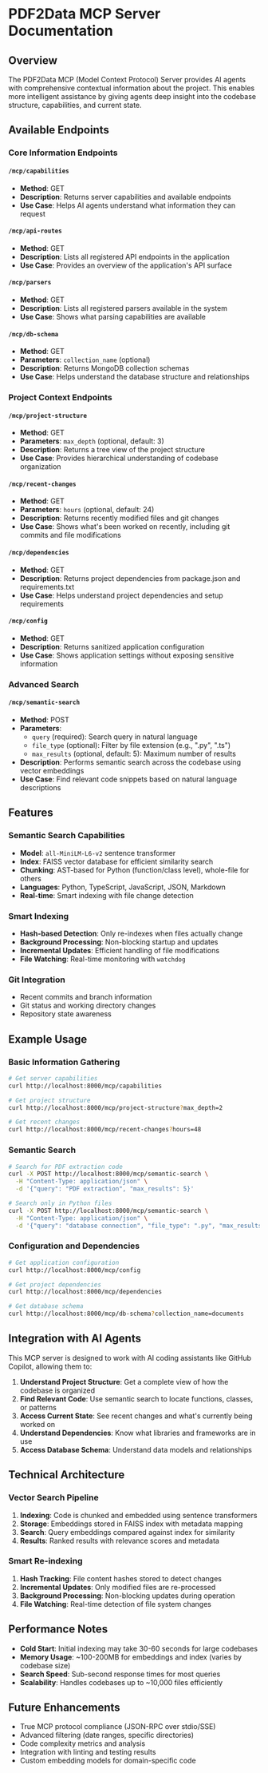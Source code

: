 # PDF2Data MCP Server Documentation

## Overview

The PDF2Data MCP (Model Context Protocol) Server provides AI agents with comprehensive contextual information about the project. This enables more intelligent assistance by giving agents deep insight into the codebase structure, capabilities, and current state.

## Available Endpoints

### Core Information Endpoints

#### `/mcp/capabilities`
- **Method**: GET
- **Description**: Returns server capabilities and available endpoints
- **Use Case**: Helps AI agents understand what information they can request

#### `/mcp/api-routes`
- **Method**: GET  
- **Description**: Lists all registered API endpoints in the application
- **Use Case**: Provides an overview of the application's API surface

#### `/mcp/parsers`
- **Method**: GET
- **Description**: Lists all registered parsers available in the system
- **Use Case**: Shows what parsing capabilities are available

#### `/mcp/db-schema`
- **Method**: GET
- **Parameters**: `collection_name` (optional)
- **Description**: Returns MongoDB collection schemas
- **Use Case**: Helps understand the database structure and relationships

### Project Context Endpoints

#### `/mcp/project-structure`
- **Method**: GET
- **Parameters**: `max_depth` (optional, default: 3)
- **Description**: Returns a tree view of the project structure
- **Use Case**: Provides hierarchical understanding of codebase organization

#### `/mcp/recent-changes` 
- **Method**: GET
- **Parameters**: `hours` (optional, default: 24)
- **Description**: Returns recently modified files and git changes
- **Use Case**: Shows what's been worked on recently, including git commits and file modifications

#### `/mcp/dependencies`
- **Method**: GET
- **Description**: Returns project dependencies from package.json and requirements.txt
- **Use Case**: Helps understand project dependencies and setup requirements

#### `/mcp/config`
- **Method**: GET
- **Description**: Returns sanitized application configuration
- **Use Case**: Shows application settings without exposing sensitive information

### Advanced Search

#### `/mcp/semantic-search`
- **Method**: POST
- **Parameters**: 
  - `query` (required): Search query in natural language
  - `file_type` (optional): Filter by file extension (e.g., ".py", ".ts")
  - `max_results` (optional, default: 5): Maximum number of results
- **Description**: Performs semantic search across the codebase using vector embeddings
- **Use Case**: Find relevant code snippets based on natural language descriptions

## Features

### Semantic Search Capabilities
- **Model**: `all-MiniLM-L6-v2` sentence transformer
- **Index**: FAISS vector database for efficient similarity search
- **Chunking**: AST-based for Python (function/class level), whole-file for others
- **Languages**: Python, TypeScript, JavaScript, JSON, Markdown
- **Real-time**: Smart indexing with file change detection

### Smart Indexing
- **Hash-based Detection**: Only re-indexes when files actually change
- **Background Processing**: Non-blocking startup and updates
- **Incremental Updates**: Efficient handling of file modifications
- **File Watching**: Real-time monitoring with `watchdog`

### Git Integration
- Recent commits and branch information
- Git status and working directory changes
- Repository state awareness

## Example Usage

### Basic Information Gathering
```bash
# Get server capabilities
curl http://localhost:8000/mcp/capabilities

# Get project structure
curl http://localhost:8000/mcp/project-structure?max_depth=2

# Get recent changes
curl http://localhost:8000/mcp/recent-changes?hours=48
```

### Semantic Search
```bash
# Search for PDF extraction code
curl -X POST http://localhost:8000/mcp/semantic-search \
  -H "Content-Type: application/json" \
  -d '{"query": "PDF extraction", "max_results": 5}'

# Search only in Python files
curl -X POST http://localhost:8000/mcp/semantic-search \
  -H "Content-Type: application/json" \
  -d '{"query": "database connection", "file_type": ".py", "max_results": 3}'
```

### Configuration and Dependencies
```bash
# Get application configuration
curl http://localhost:8000/mcp/config

# Get project dependencies
curl http://localhost:8000/mcp/dependencies

# Get database schema
curl http://localhost:8000/mcp/db-schema?collection_name=documents
```

## Integration with AI Agents

This MCP server is designed to work with AI coding assistants like GitHub Copilot, allowing them to:

1. **Understand Project Structure**: Get a complete view of how the codebase is organized
2. **Find Relevant Code**: Use semantic search to locate functions, classes, or patterns
3. **Access Current State**: See recent changes and what's currently being worked on
4. **Understand Dependencies**: Know what libraries and frameworks are in use
5. **Access Database Schema**: Understand data models and relationships

## Technical Architecture

### Vector Search Pipeline
1. **Indexing**: Code is chunked and embedded using sentence transformers
2. **Storage**: Embeddings stored in FAISS index with metadata mapping
3. **Search**: Query embeddings compared against index for similarity
4. **Results**: Ranked results with relevance scores and metadata

### Smart Re-indexing
1. **Hash Tracking**: File content hashes stored to detect changes
2. **Incremental Updates**: Only modified files are re-processed
3. **Background Processing**: Non-blocking updates during operation
4. **File Watching**: Real-time detection of file system changes

## Performance Notes

- **Cold Start**: Initial indexing may take 30-60 seconds for large codebases
- **Memory Usage**: ~100-200MB for embeddings and index (varies by codebase size)
- **Search Speed**: Sub-second response times for most queries
- **Scalability**: Handles codebases up to ~10,000 files efficiently

## Future Enhancements

- True MCP protocol compliance (JSON-RPC over stdio/SSE)
- Advanced filtering (date ranges, specific directories)
- Code complexity metrics and analysis
- Integration with linting and testing results
- Custom embedding models for domain-specific code
